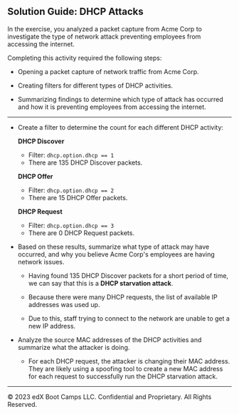 ## Solution Guide: DHCP Attacks

In the exercise, you analyzed a packet capture from Acme Corp to investigate the type of network attack preventing employees from accessing the internet.

Completing this activity required the following steps:
- Opening a packet capture of network traffic from Acme Corp.

- Creating filters for different types of DHCP activities.

- Summarizing findings to determine which type of attack has occurred and how it is preventing employees from accessing the internet.
   
---


- Create a filter to determine the count for each different DHCP activity:

  **DHCP Discover**
    
  - Filter: `dhcp.option.dhcp == 1`
  - There are 135 DHCP Discover packets.
    
  **DHCP Offer**
    
  - Filter: `dhcp.option.dhcp == 2`
  - There are 15 DHCP Offer packets.
    
  **DHCP Request**
    
  - Filter: `dhcp.option.dhcp == 3`
  - There are 0 DHCP Request packets.


- Based on these results, summarize what type of attack may have occurred, and why you believe Acme Corp's employees are having network issues.

  - Having found 135 DHCP Discover packets for a short period of time, we can say that this is a **DHCP starvation attack**. 

  - Because there were many DHCP requests, the list of available IP addresses was used up. 

  - Due to this, staff trying to connect to the network are unable to get a new IP address. 

- Analyze the source MAC addresses of the DHCP activities and summarize what the attacker is doing.

  - For each DHCP request, the attacker is changing their MAC address.  They are likely using a spoofing tool to create a new MAC address for each request to successfully run the DHCP starvation attack.

---
© 2023 edX Boot Camps LLC. Confidential and Proprietary. All Rights Reserved.
